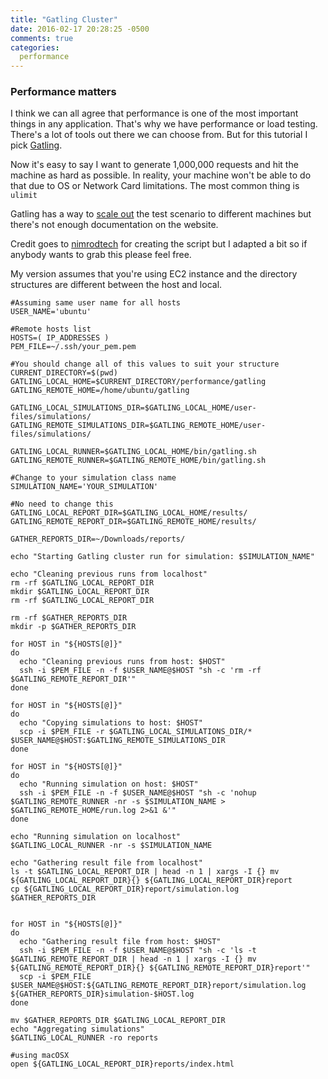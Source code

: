 ```yaml
---
title: "Gatling Cluster"
date: 2016-02-17 20:28:25 -0500
comments: true
categories: 
  performance
---
```


### Performance matters
I think we can all agree that performance is one of the most important things in any application. That's why we have performance or load testing. There's a lot of tools out there we can choose from. But for this tutorial I pick [Gatling][1].

Now it's easy to say I want to generate 1,000,000 requests and hit the machine as hard as possible. In reality, your machine won't be able to do that due to OS or Network Card limitations. The most common thing is `ulimit`

Gatling has a way to [scale out][2] the test scenario to different machines but there's not enough documentation on the website.

Credit goes to [nimrodtech][3] for creating the script but I adapted a bit so if anybody wants to grab this please feel free.

My version assumes that you're using EC2 instance and the directory structures are different between the host and local.

```
#Assuming same user name for all hosts
USER_NAME='ubuntu'

#Remote hosts list
HOSTS=( IP_ADDRESSES )
PEM_FILE=~/.ssh/your_pem.pem

#You should change all of this values to suit your structure
CURRENT_DIRECTORY=$(pwd)
GATLING_LOCAL_HOME=$CURRENT_DIRECTORY/performance/gatling
GATLING_REMOTE_HOME=/home/ubuntu/gatling

GATLING_LOCAL_SIMULATIONS_DIR=$GATLING_LOCAL_HOME/user-files/simulations/
GATLING_REMOTE_SIMULATIONS_DIR=$GATLING_REMOTE_HOME/user-files/simulations/

GATLING_LOCAL_RUNNER=$GATLING_LOCAL_HOME/bin/gatling.sh
GATLING_REMOTE_RUNNER=$GATLING_REMOTE_HOME/bin/gatling.sh

#Change to your simulation class name
SIMULATION_NAME='YOUR_SIMULATION'

#No need to change this
GATLING_LOCAL_REPORT_DIR=$GATLING_LOCAL_HOME/results/
GATLING_REMOTE_REPORT_DIR=$GATLING_REMOTE_HOME/results/

GATHER_REPORTS_DIR=~/Downloads/reports/

echo "Starting Gatling cluster run for simulation: $SIMULATION_NAME"

echo "Cleaning previous runs from localhost"
rm -rf $GATLING_LOCAL_REPORT_DIR
mkdir $GATLING_LOCAL_REPORT_DIR
rm -rf $GATLING_LOCAL_REPORT_DIR

rm -rf $GATHER_REPORTS_DIR
mkdir -p $GATHER_REPORTS_DIR

for HOST in "${HOSTS[@]}"
do
  echo "Cleaning previous runs from host: $HOST"
  ssh -i $PEM_FILE -n -f $USER_NAME@$HOST "sh -c 'rm -rf $GATLING_REMOTE_REPORT_DIR'"
done

for HOST in "${HOSTS[@]}"
do
  echo "Copying simulations to host: $HOST"
  scp -i $PEM_FILE -r $GATLING_LOCAL_SIMULATIONS_DIR/* $USER_NAME@$HOST:$GATLING_REMOTE_SIMULATIONS_DIR
done

for HOST in "${HOSTS[@]}"
do
  echo "Running simulation on host: $HOST"
  ssh -i $PEM_FILE -n -f $USER_NAME@$HOST "sh -c 'nohup $GATLING_REMOTE_RUNNER -nr -s $SIMULATION_NAME > $GATLING_REMOTE_HOME/run.log 2>&1 &'"
done

echo "Running simulation on localhost"
$GATLING_LOCAL_RUNNER -nr -s $SIMULATION_NAME

echo "Gathering result file from localhost"
ls -t $GATLING_LOCAL_REPORT_DIR | head -n 1 | xargs -I {} mv ${GATLING_LOCAL_REPORT_DIR}{} ${GATLING_LOCAL_REPORT_DIR}report
cp ${GATLING_LOCAL_REPORT_DIR}report/simulation.log $GATHER_REPORTS_DIR


for HOST in "${HOSTS[@]}"
do
  echo "Gathering result file from host: $HOST"
  ssh -i $PEM_FILE -n -f $USER_NAME@$HOST "sh -c 'ls -t $GATLING_REMOTE_REPORT_DIR | head -n 1 | xargs -I {} mv ${GATLING_REMOTE_REPORT_DIR}{} ${GATLING_REMOTE_REPORT_DIR}report'"
  scp -i $PEM_FILE $USER_NAME@$HOST:${GATLING_REMOTE_REPORT_DIR}report/simulation.log ${GATHER_REPORTS_DIR}simulation-$HOST.log
done

mv $GATHER_REPORTS_DIR $GATLING_LOCAL_REPORT_DIR
echo "Aggregating simulations"
$GATLING_LOCAL_RUNNER -ro reports

#using macOSX
open ${GATLING_LOCAL_REPORT_DIR}reports/index.html
```

  [1]: http://gatling.io/#/
  [2]: http://gatling.io/docs/1.5.6/user_documentation/cookbooks/scaling_out.html
  [3]: http://www.nimrodstech.com/gatling-cluster-load-testing/
